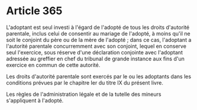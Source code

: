 # Article 365

<p>L'adoptant est seul investi à l'égard de l'adopté de tous les droits d'autorité parentale, inclus celui de consentir au mariage de l'adopté, à moins qu'il ne soit le conjoint du père ou de la mère de l'adopté ; dans ce cas, l'adoptant a l'autorité parentale concurremment avec son conjoint, lequel en conserve seul l'exercice, sous réserve d'une déclaration conjointe avec l'adoptant adressée au greffier en chef du tribunal de grande instance aux fins d'un exercice en commun de cette autorité.</p><p>Les droits d'autorité parentale sont exercés par le ou les adoptants dans les conditions prévues par le chapitre Ier du titre IX du présent livre.</p><p>Les règles de l'administration légale et de la tutelle des mineurs s'appliquent à l'adopté.</p>